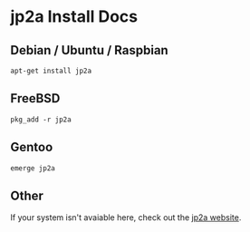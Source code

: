 # jp2a Install Docs

## Debian / Ubuntu / Raspbian
```apt-get install jp2a```

## FreeBSD
```pkg_add -r jp2a```

## Gentoo
```emerge jp2a```

## Other
If your system isn't avaiable here, check out the [jp2a website](https://csl.name/jp2a/).